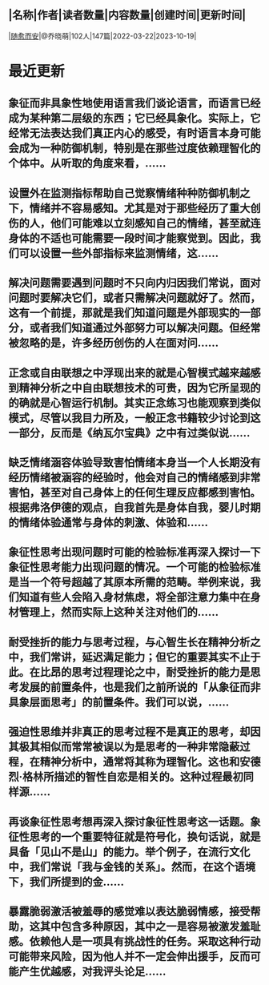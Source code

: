 |名称|作者|读者数量|内容数量|创建时间|更新时间|
---
|[随愈而安](https://xiaobot.net/p/suiyueran?refer=0b133df9-27dc-423b-8101-639049001c13)|@乔晓萌|102人|147篇|2022-03-22|2023-10-19|

# 最近更新
## 象征而非具象性地使用语言我们谈论语言，而语言已经成为某种第二层级的东西；它已经具象化。实际上，它经常无法表达我们真正内心的感受，有时语言本身可能会成为一种防御机制，特别是在那些过度依赖理智化的个体中。从听取的角度来看，......
## 设置外在监测指标帮助自己觉察情绪种种防御机制之下，情绪并不容易感知。尤其是对于那些经历了重大创伤的人，他们可能难以立刻感知自己的情绪，甚至就连身体的不适也可能需要一段时间才能察觉到。因此，我们可以设置一些外部指标来监测情绪，这......
## 解决问题需要遇到问题时不只向内归因我们常说，面对问题时要解决它们，或者只需解决问题就好了。然而，这有一个前提，那就是我们知道问题是外部现实的一部分，或者我们知道通过外部努力可以解决问题。但经常被忽略的是，许多经历创伤的人在面对问......
## 正念或自由联想之中浮现出来的就是心智模式越来越感到精神分析之中自由联想技术的可贵，因为它所呈现的的确就是心智运行机制。其实正念练习也能观察到类似模式，尽管以我目力所及，一般正念书籍较少讨论到这一部分，反而是《纳瓦尔宝典》之中有过类似说......
## 缺乏情绪涵容体验导致害怕情绪本身当一个人长期没有经历情绪被涵容的经验时，他会对自己的情绪感到非常害怕，甚至对自己身体上的任何生理反应都感到害怕。根据弗洛伊德的观点，自我首先是身体自我，婴儿时期的情绪体验通常与身体的刺激、体验和......
## 象征性思考出现问题时可能的检验标准再深入探讨一下象征性思考能力出现问题的情况。一个可能的检验标准是当一个符号超越了其原本所需的范畴。举例来说，我们知道有些人会陷入身材焦虑，将全部注意力集中在身材管理上，然而实际上这种关注对他们的......
## 耐受挫折的能力与思考过程，与心智生长在精神分析之中，我们常讲，延迟满足能力；但它的重要其实不止于此。在比昂的思考过程理论之中，耐受挫折的能力是思考发展的前置条件，也是我们之前所说的「从象征而非具象层面思考」的前置条件。我们可以说，......
## 强迫性思维并非真正的思考过程不是真正的思考，却因其极其相似而常常被误以为是思考的一种非常隐蔽过程，在精神分析中，通常将其称为理智化。这也和安德烈·格林所描述的智性自恋是相关的。这种过程最初同样源......
## 再谈象征性思考想再深入探讨象征性思考这一话题。象征性思考的一个重要特征就是符号化，换句话说，就是具备「见山不是山」的能力。举个例子，在流行文化中，我们常说「我与金钱的关系」。然而，在这个语境下，我们所提到的金......
## 暴露脆弱激活被羞辱的感觉难以表达脆弱情感，接受帮助，这其中包含多种原因，其中之一是容易被激发羞耻感。依赖他人是一项具有挑战性的任务。采取这种行动可能带来风险，因为他人并不一定会伸出援手，反而可能产生优越感，对我评头论足......

